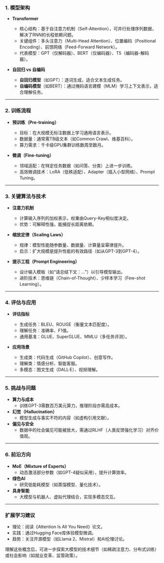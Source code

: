 ### **1. 模型架构**
- **Transformer**
    - 核心结构：基于自注意力机制（Self-Attention），可并行处理序列数据，解决了RNN的长程依赖问题。
    - 关键组件：多头注意力（Multi-Head Attention）、位置编码（Positional Encoding）、前馈网络（Feed-Forward Network）。
    - 代表模型：GPT（仅解码器）、BERT（仅编码器）、T5（编码器-解码器）。

- **自回归 vs 自编码**
    - **自回归模型**（如GPT）：逐词生成，适合文本生成任务。
    - **自编码模型**（如BERT）：通过掩码语言建模（MLM）学习上下文表示，适合理解任务。

---

### **2. 训练流程**
- **预训练（Pre-training）**
    - 目标：在大规模无标注数据上学习通用语言表示。
    - 数据量：通常需TB级文本（如Common Crawl、维基百科）。
    - 算力需求：千卡级GPU集群训练数周至数月。

- **微调（Fine-tuning）**
    - 领域适配：在特定任务数据（如问答、分类）上进一步训练。
    - 高效微调技术：LoRA（低秩适配）、Adapter（插入小型网络）、Prompt Tuning。

---

### **3. 关键算法与技术**
- **注意力机制**
    - 计算输入序列的加权表示，权重由Query-Key相似度决定。
    - 优势：可解释性强，能捕捉长距离依赖。

- **缩放定律（Scaling Laws）**
    - 规律：模型性能随参数量、数据量、计算量呈幂律提升。
    - 启示：扩大规模是提升性能的有效路径（如从GPT-3到GPT-4）。

- **提示工程（Prompt Engineering）**
    - 设计输入模板（如“请总结下文：…”）以引导模型输出。
    - 进阶技术：思维链（Chain-of-Thought）、少样本学习（Few-shot Learning）。

---

### **4. 评估与应用**
- **评估指标**
    - 生成任务：BLEU、ROUGE（衡量文本匹配度）。
    - 理解任务：准确率、F1值。
    - 通用基准：GLUE、SuperGLUE、MMLU（多任务评测）。

- **应用场景**
    - 生成类：代码生成（GitHub Copilot）、创意写作。
    - 理解类：情感分析、智能客服。
    - 多模态：图文生成（DALL·E）、视频理解。

---

### **5. 挑战与问题**
- **算力与成本**
    - 训练GPT-3需数百万美元算力，推理阶段亦需高成本。
- **幻觉（Hallucination）**
    - 模型生成与事实不符的内容（如虚构引用文献）。
- **偏见与安全**
    - 数据中的社会偏见可能被放大，需通过RLHF（人类反馈强化学习）对齐价值观。

---

### **6. 前沿方向**
- **MoE（Mixture of Experts）**
    - 动态激活部分参数（如GPT-4疑似采用），提升计算效率。
- **绿色AI**
    - 研究低能耗模型（如蒸馏模型、量化技术）。
- **具身智能**
    - 大模型与机器人、虚拟代理结合，实现多模态交互。

---

### **扩展学习建议**
- 理论：阅读《Attention Is All You Need》论文。
- 实践：通过Hugging Face库体验模型微调。
- 趋势：关注开源模型（如Llama 2、Mistral）和AI伦理讨论。

理解这些概念后，可进一步探索大模型的技术细节（如稀疏注意力、分布式训练）或社会影响（如就业变革、监管政策）。